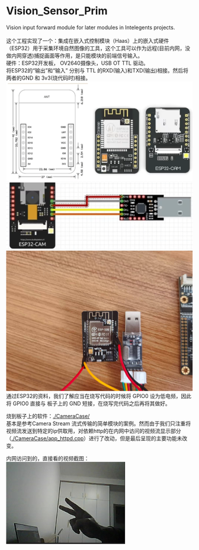 # Vision_Sensor_Prim
Vision input forward module for later modules in Intelegents projects. <br>
<br>
这个工程实现了一个：集成在嵌入式控制模块（Haas）上的嵌入式硬件（ESP32）用于采集环境自然图像的工具，这个工具可以作为远程(目前内网，没做内网穿透)捕捉画面等作用，是只能模块的前端信号输入。<br>
硬件：ESP32开发板， OV2640摄像头，USB OT TTL 驱动。<br>
将ESP32的“输出”和“输入” 分别与 TTL 的RXD(输入)和TXD(输出)相接。然后将两者的GND 和 3v3(烧代码时)相接。<br>
<img src="./doc/1.PNG">
<img src="./doc/2.PNG">
<img src="./doc/4.PNG"><br>
通过ESP32的资料，我们了解应当在烧写代码的时候将 GPIO0 设为低电频，因此将 GPIO0 直接与 板子上的 GND 短接，在烧写完代码之后再将其做好。<br>

烧到板子上的软件：[./CameraCase/](./CameraCase/) <br>
基本是参考Camera Stream 流式传输的简单模块的案例。然而由于我们只注重将视频流发送到特定的ip供取用，对依赖http的在内网中访问的视频流显示部分（[./CameraCase/app_httpd.cpp](./app_httpd.cpp)）进行了改动，但是最后呈现的主要功能未改变。<br>

内网访问到的，直接看的视频截图：<br>
<img src="./doc/3.PNG"><br>